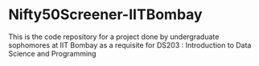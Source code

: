 # Nifty50Screener-IITBombay
This is the code repository for a project done by undergraduate sophomores at IIT Bombay as a requisite for DS203 : Introduction to Data Science and Programming
